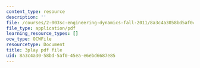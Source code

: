 ```yaml
---
content_type: resource
description: ''
file: /courses/2-003sc-engineering-dynamics-fall-2011/8a3c4a3058bd5af045eae6ebd6687e85_Fo-Y6kEMURk.pdf
file_type: application/pdf
learning_resource_types: []
ocw_type: OCWFile
resourcetype: Document
title: 3play pdf file
uid: 8a3c4a30-58bd-5af0-45ea-e6ebd6687e85
---
```

